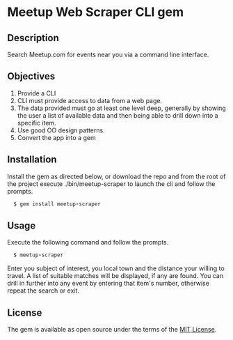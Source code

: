# Meetup Web Scraper CLI gem

## Description
Search Meetup.com for events near you via a command line interface.

## Objectives

1. Provide a CLI
2. CLI must provide access to data from a web page.
3. The data provided must go at least one level deep, generally by showing the user a list of available data and then being able to drill down into a specific item.
4. Use good OO design patterns.
5. Convert the app into a gem

## Installation

Install the gem as directed below, or download the repo and from the root of the project execute ./bin/meetup-scraper to launch the cli and follow the prompts.

```ruby
  $ gem install meetup-scraper
```

## Usage

Execute the following command and follow the prompts.

```ruby
  $ meetup-scraper
```

Enter you subject of interest, you local town and the distance your willing to travel. A list of suitable matches will be displayed, if any are found. You can drill in further into any event by entering that item's number, otherwise repeat the search or exit.

## License

The gem is available as open source under the terms of the [MIT License](http://opensource.org/licenses/MIT).
